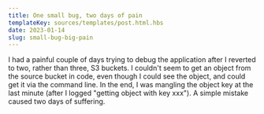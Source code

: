 ```yaml
---
title: One small bug, two days of pain
templateKey: sources/templates/post.html.hbs
date: 2023-01-14
slug: small-bug-big-pain
---
```

I had a painful couple of days trying to debug the application after I reverted to two, rather than three, S3 buckets. I couldn't seem to get an object from the source bucket in code, even though I could see the object, and could get it via the command line. In the end, I was mangling the object key at the last minute (after I logged "getting object with key xxx"). A simple mistake caused two days of suffering.
